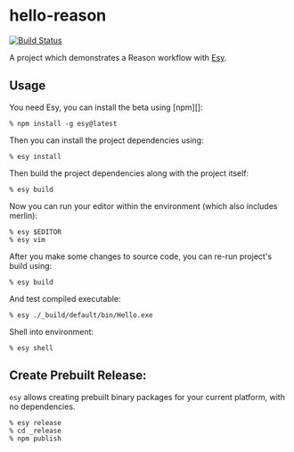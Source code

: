 # hello-reason

[![Build Status](https://travis-ci.org/esy-ocaml/hello-reason.svg?branch=master)](https://travis-ci.org/esy-ocaml/hello-reason)

A project which demonstrates a Reason workflow with [Esy][].

[Esy]: https://github.com/esy-ocaml/esy


## Usage

You need Esy, you can install the beta using [npm][]:

    % npm install -g esy@latest

Then you can install the project dependencies using:

    % esy install

Then build the project dependencies along with the project itself:

    % esy build

Now you can run your editor within the environment (which also includes merlin):

    % esy $EDITOR
    % esy vim

After you make some changes to source code, you can re-run project's build
using:

    % esy build

And test compiled executable:

    % esy ./_build/default/bin/Hello.exe

Shell into environment:

    % esy shell


## Create Prebuilt Release:

`esy` allows creating prebuilt binary packages for your current platform, with
no dependencies.

    % esy release
    % cd _release
    % npm publish
